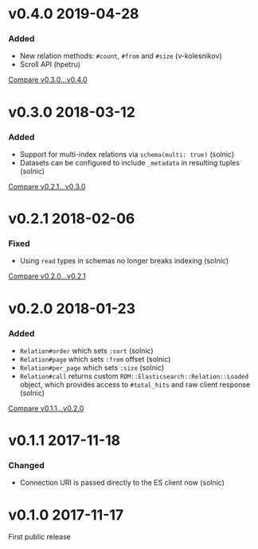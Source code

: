 # v0.4.0 2019-04-28

### Added

- New relation methods: `#count`, `#from` and `#size` (v-kolesnikov)
- Scroll API (hpetru)

[Compare v0.3.0...v0.4.0](https://github.com/rom-rb/rom-elasticsearch/compare/v0.3.0...v0.4.0)

# v0.3.0 2018-03-12

### Added

- Support for multi-index relations via `schema(multi: true)` (solnic)
- Datasets can be configured to include `_metadata` in resulting tuples (solnic)

[Compare v0.2.1...v0.3.0](https://github.com/rom-rb/rom-elasticsearch/compare/v0.2.1...v0.3.0)

# v0.2.1 2018-02-06

### Fixed

- Using `read` types in schemas no longer breaks indexing (solnic)

[Compare v0.2.0...v0.2.1](https://github.com/rom-rb/rom-elasticsearch/compare/v0.2.0...v0.2.1)

# v0.2.0 2018-01-23

### Added

- `Relation#order` which sets `:sort` (solnic)
- `Relation#page` which sets `:from` offset (solnic)
- `Relation#per_page` which sets `:size` (solnic)
- `Relation#call` returns custom `ROM::Elasticsearch::Relation::Loaded` object, which provides access to `#total_hits` and raw client response (solnic)

[Compare v0.1.1...v0.2.0](https://github.com/rom-rb/rom-elasticsearch/compare/v0.1.1...v0.2.0)

# v0.1.1 2017-11-18

### Changed

- Connection URI is passed directly to the ES client now (solnic)

# v0.1.0 2017-11-17

First public release
